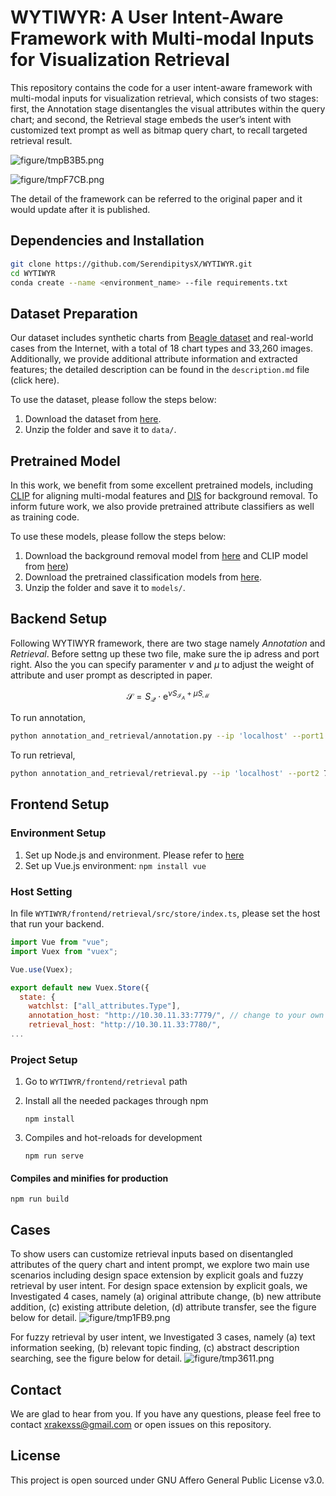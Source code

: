 # **WYTIWYR:** A User Intent-Aware Framework with Multi-modal Inputs for Visualization Retrieval

This repository contains the code for a user intent-aware framework with multi-modal inputs for visualization retrieval, which consists of two stages: first, the Annotation stage disentangles the visual attributes within the query chart; and second, the Retrieval stage embeds the user’s intent with customized text prompt as well as bitmap query chart, to recall targeted retrieval result. 

![figure/tmpB3B5.png](figure/tmpB3B5.png)

![figure/tmpF7CB.png](figure/tmpF7CB.png)

The detail of the framework can be referred to the original paper and it would update after it is published.         

## **Dependencies and Installation**

```bash
git clone https://github.com/SerendipitysX/WYTIWYR.git
cd WYTIWYR
conda create --name <environment_name> --file requirements.txt
```

## **Dataset Preparation**

Our dataset includes synthetic charts from [Beagle dataset](https://homes.cs.washington.edu/~leibatt/beagle.html) and real-world cases from the Internet, with a total of 18 chart types and 33,260 images. Additionally, we provide additional attribute information and extracted features; the detailed description can be found in the `description.md` file (click here).

To use the dataset, please follow the steps below:

1. Download the dataset from [here](https://drive.google.com/drive/folders/1pkwgMYNz0OgsjZO0C3LkiJEGEUE7UJYx?usp=share_link).
2. Unzip the folder and save it to `data/`.

## Pretrained Model

In this work, we benefit from some excellent pretrained models, including [CLIP](https://github.com/openai/CLIP) for aligning multi-modal features and [DIS](https://github.com/xuebinqin/DIS) for background removal. To inform future work, we also provide pretrained attribute classifiers as well as training code.

To use these models, please follow the steps below:

1. Download the background removal model from [here](https://drive.google.com/file/d/1XHIzgTzY5BQHw140EDIgwIb53K659ENH/view) and CLIP model from [here](https://openaipublic.azureedge.net/clip/models/5806e77cd80f8b59890b7e101eabd078d9fb84e6937f9e85e4ecb61988df416f/ViT-B-16.pt))
2. Download the pretrained classification models from [here](https://drive.google.com/drive/folders/1o-VFpRX7wmBgeVXQ75lAOOoj5bLh8s5Y?usp=share_link).
2. Unzip the folder and save it to `models/`.

## Backend Setup

Following WYTIWYR framework, there are two stage namely *Annotation* and *Retrieval*. Before settng up these two file, make sure the ip adress and port right. Also the you can specify paramenter $\nu$ and $\mu$ to adjust the weight of attribute and user prompt as descripted in paper.

$$
\mathcal{S} = S_{\mathcal{Q}} \cdot \text{e}^{\nu  S_{\mathcal{I}_A} +\mu  S_{\mathcal{M}}}
$$

To run annotation, 

```bash
python annotation_and_retrieval/annotation.py --ip 'localhost' --port1 7779
```

To run retrieval,

```bash
python annotation_and_retrieval/retrieval.py --ip 'localhost' --port2 7780 --mu 5 --nu 1 
```

## Frontend Setup

### Environment Setup

1.  Set up Node.js and  environment. Please refer to [here](https://www.digitalocean.com/community/tutorials/node-js-environment-setup-node-js-installation)
2.  Set up Vue.js environment:  `npm install vue`

### Host Setting

In file `WYTIWYR/frontend/retrieval/src/store/index.ts`, please set the host that run your backend.

```js
import Vue from "vue";
import Vuex from "vuex";

Vue.use(Vuex);

export default new Vuex.Store({
  state: {
    watchlst: ["all_attributes.Type"],
    annotation_host: "http://10.30.11.33:7779/", // change to your own hosts
    retrieval_host: "http://10.30.11.33:7780/",
...
```

### Project Setup

1. Go to `WYTIWYR/frontend/retrieval` path

2. Install all the needed packages through npm

   ```
   npm install
   ```

3. Compiles and hot-reloads for development

   ```
   npm run serve
   ```

#### Compiles and minifies for production

```
npm run build
```

## Cases

To show users can customize retrieval inputs based on disentangled attributes of the query chart and intent prompt, we explore two main use scenarios including design space extension by explicit goals and fuzzy retrieval by user intent. For design space extension by explicit goals, we Investigated 4 cases, namely (a) original attribute change, (b) new attribute addition, (c) existing attribute deletion, (d) attribute transfer, see the figure below for detail. 
![figure/tmp1FB9.png](figure/tmp1FB9.png)

For fuzzy retrieval by user intent, we Investigated 3 cases, namely (a) text information seeking, (b) relevant topic finding, (c) abstract description searching, see the figure below for detail.
![figure/tmp3611.png](figure/tmp3611.png)

## **Contact**

We are glad to hear from you. If you have any questions, please feel free to contact [xrakexss@gmail.com](mailto:xrakexss@gmail.com) or open issues on this repository.

## License
This project is open sourced under GNU Affero General Public License v3.0.
